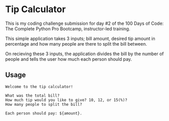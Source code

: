 # Tip Calculator

This is my coding challenge submission for day #2 of the 100 Days of Code: The Complete Python Pro Bootcamp, instructor-led training.

This simple application takes 3 inputs; bill amount, desired tip amount in percentage and how many people are there to split the bill between.

On recieving these 3 inputs, the application divides the bill by the number of people and tells the user how much each person should pay. 

## Usage

```
Welcome to the tip calculator!

What was the total bill?
How much tip would you like to give? 10, 12, or 15(%)?
How many people to split the bill?

Each person should pay: ${amount}.
```
